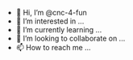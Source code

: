 - 👋 Hi, I’m @cnc-4-fun
- 👀 I’m interested in ...
- 🌱 I’m currently learning ...
- 💞️ I’m looking to collaborate on ...
- 📫 How to reach me ...

<!---
cnc-4-fun/cnc-4-fun is a ✨ special ✨ repository because its `README.md` (this file) appears on your GitHub profile.
You can click the Preview link to take a look at your changes.
--->
